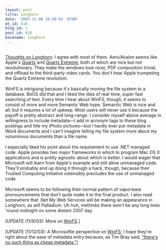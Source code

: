 ```yaml
---
layout: post
title: Longhorn
date: '2003-11-08 16:49:03 -0700'
mt_id: 618
blog_id: 1
post_id: 618
basename: longhorn
---
```

<br /><a href="http://bitworking.org/news/Longhorn_versus_the_light_of_day">Thoughts on Longhorn</a>: I agree with most of them. Aero/Avalon seems like Apple's <a href="http://www.apple.com/macosx/features/quartz/">Quartz</a> and <a href="http://www.apple.com/macosx/features/quartzextreme/">Quartz Extreme</a>, both of which are nice but not revolutionary. They make the windows look nicer, PDF composition trivial, and offload to the third-party video cards. You don't hear Apple trumpeting the Quartz Extreme revolution.<br /><br />WinFS is intriguing because it's basically moving the file system to a database. BeOS did that and I liked the idea of real-time, super fast searching of text. Every time I hear about WinFS, though, it seems to consist of more and more Semantic Web hype. Semantic Web is nice and all, but it requires a lot of upkeep. Most users will never use it because the payoff is pretty abstract and long-range. I consider myself above average in willingness to include metadata&#x2014;I add in acronym tags to these blog postings and title my iPhoto pictures&#x2014;but I hardly ever put metadata in Word documents and I can't imagine telling my file system more about my voluminous documents than a file name.<br /><br />I especially liked his point about the requirement to use .NET managed code. Apple provides two major frameworks in which to program Mac OS X applications and is pretty agnostic about which is better. I would wager that Microsoft will learn from Apple's example and still allow unmanaged code. They'll probably end up doing it through a hack, though, because their Trusted Computing Initiative ostensibly precludes the use of unmanaged code.<br /><br />Microsoft seems to be following their normal pattern of vaporware pronouncements that don't quite make it to the final product. I also read somewhere that .Net My Web Services will be making an appearance in Longhorn, as will Palladium. Uh huh, methinks there won't be any long lines 'round midnight on some distant 2007 day.<br /><br />[UPDATE (11/9/03): More on <a href="http://weblogs.asp.net/soever/posts/35478.aspx">WinFS</a>.]<br /><br />[UPDATE (11/12/03): A Microsoftie perspective on <a href="http://anopinion.net/posts/156.aspx">WinFS</a>; I hope they're right about the ease of metadata entry because, as Tim Bray said, <a href="http://www.tbray.org/ongoing/When/200x/2003/07/29/SearchMeta">"there's no such thing as cheap metadata."</a>]<br /><br /><br />
